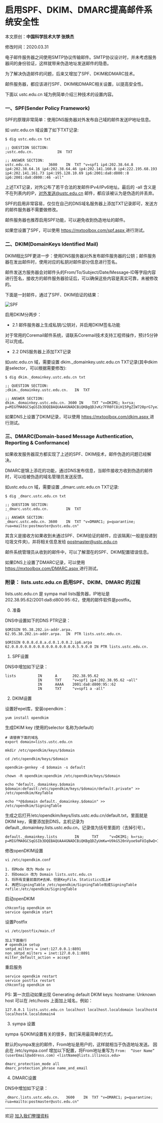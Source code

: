 # 启用SPF、DKIM、DMARC提高邮件系统安全性

本文原创：**中国科学技术大学 张焕杰**

修改时间：2020.03.31

电子邮件服务器之间使用SMTP协议传输邮件。SMTP协议设计时，并未考虑服务器间的身份验证，这样就带来伪造地址发送邮件的隐患。

为了解决伪造邮件的问题，后来又增加了SPF、DKIM和DMARC技术。

邮件服务器，都应该进行SPF、DKIM和DMARC相关设置，以提高安全性。

下面以 ustc.edu.cn 域为例简单介绍三种技术的设置内容。

### 一、SPF(Sender Policy Framework)

SPF的原理非常简单：使用DNS服务器对外发布自己域的邮件发送IP地址信息。

如 ustc.edu.cn 域设置了如下TXT记录:

```
$ dig ustc.edu.cn txt

;; QUESTION SECTION:
;ustc.edu.cn.			IN	TXT

;; ANSWER SECTION:
ustc.edu.cn.		3600	IN	TXT	"v=spf1 ip4:202.38.64.8 ip4:202.38.64.16 ip4:202.38.64.46 ip4:202.141.160.8 ip4:222.195.68.193 ip4:202.141.161.73 ip4:195.128.10.69 ip6:2001:da8:d800::8 ip6:2001:da8:d800::46 -all"
```
上述TXT记录，对外公布了若干合法的发邮件IPv4/IPv6地址。最后的 -all 含义是不在列表内的IP，对外发送@ustc.edu.cn 邮件，都应该被认为是伪造的并丢弃。

SPF的启用非常容易，仅仅在自己的DNS域名服务器上添加TXT记录即可，发送方的邮件服务器不需要做修改。

邮件服务器也推荐启用SPF功能，可以避免收到伪造地址的邮件。

如果您设置了SPF，可以使用 [https://mxtoolbox.com/spf.aspx ](https://mxtoolbox.com/spf.aspx) 进行测试。


### 二、DKIM(DomainKeys Identified Mail)

DKIM相比SPF更进一步：使用DNS服务器对外发布邮件服务器的公钥；邮件服务器在发出邮件时，使用对应的私钥对邮件部分信息进行签名。

邮件发送方服务器会对邮件头的From/To/Subject/Date/Message-ID等字段内容进行签名，接收方的邮件服务器验证后，可以确保这些内容是真实可靠，未被修改的。

下面是一封邮件，通过了SPF、DKIM验证的结果：

![SPF](1.png)

启用DKIM分两步：

* 2.1 邮件服务器上生成私钥/公钥对，并启用DKIM签名功能

对于常用的Coremail邮件系统，请联系Coremail技术支持工程师操作，预计5分钟可以完成。

* 2.2 DNS服务器上添加TXT记录

如ustc.edu.cn 域，需要设置 dkim._domainkey.ustc.edu.cn TXT记录(其中dkim是selector，可以根据需要修改):

```
$ dig dkim._domainkey.ustc.edu.cn txt

;; QUESTION SECTION:
;dkim._domainkey.ustc.edu.cn.	IN	TXT

;; ANSWER SECTION:
dkim._domainkey.ustc.edu.cn. 3600 IN	TXT	"v=DKIM1; k=rsa; p=MIGfMA0GCSqGSIb3DQEBAQUAA4GNADCBiQKBgQDJvKz7FR0FC8iH15PgZIW720prG7yeJSc0ZVtrT1Q6pOazbMevkNTIYap+VQfh0qqrkDq0WXiJJ6IwURaPFluYs5Gxcj84RAX9s2qBhzlGA6HdvRGH8PwnFW4wacM6c8v62aWP/NfslJg+LZkRpLJG7e52Fv6RFKhkoNpQYyGfmQIDAQAB"
```

如果DNS上设置了DKIM记录，可以使用 [https://mxtoolbox.com/dkim.aspx ](https://mxtoolbox.com/dkim.aspx) 进行测试。

### 三、DMARC(Domain-based Message Authentication, Reporting & Conformance)

如果收发服务器双方都实现了上述的SPF、DKIM技术，邮件伪造的问题已经解决。

DMARC是锦上添花的功能，通过DNS发布信息，当邮件接收方收到伪造的邮件时，可以给被伪造的域名管理员发送反馈。

如ustc.edu.cn 域，需要设置 _dmarc.ustc.edu.cn TXT记录:
```
$ dig _dmarc.ustc.edu.cn txt

;; QUESTION SECTION:
;_dmarc.ustc.edu.cn.		IN	TXT

;; ANSWER SECTION:
_dmarc.ustc.edu.cn.	3600	IN	TXT	"v=DMARC1; p=quarantine; rua=mailto:postmaster@ustc.edu.cn"
```
其含义是接收方如果收到未通过SPF、DKIM验证的邮件，应该隔离(一般是投递到垃圾文件夹)，并将相关信息发给 postmaster@ustc.edu.cn

邮件系统管理员从收到的邮件中，可以了解潜在的SPF、DKIM配置错误信息。

如果DNS上设置了DMARC记录，可以使用 [https://mxtoolbox.com/DMARC.aspx ](https://mxtoolbox.com/DMARC.aspx) 进行测试。


### 附录： lists.ustc.edu.cn 启用SPF、DKIM、DMARC 的过程

lists.ustc.edu.cn 是 sympa mail lists服务器，IP地址是 202.38.95.62/2001:da8:d800:95::62，使用的邮件软件是postfix。

0. 准备

DNS中设置如下的DNS PTR记录：

```
$ORIGIN 95.38.202.in-addr.arpa.
62.95.38.202.in-addr.arpa.	IN	PTR	lists.ustc.edu.cn.

$ORIGIN 0.0.8.d.8.a.d.0.1.0.0.2.ip6.arpa
62.0.0.0.0.0.0.0.0.0.0.0.0.0.0.0.5.9.0.0 IN PTR lists.ustc.edu.cn.
```

1. SPF设置

DNS中增加如下记录：
```
lists          IN      A       202.38.95.62
               IN      TXT     "v=spf1 ip4:202.38.95.62 ~all"
               IN      AAAA    2001:da8:d800:95::62
               IN      TXT     "v=spf1 a -all"
```

2. DKIM设置

设置好epel库，安装opendkim：
```
yum install opendkim
```

生成DKIM key (使用的selector 名称为default)
```
# 请替换下面的域名
export domain=lists.ustc.edu.cn

mkdir /etc/opendkim/keys/$domain

cd /etc/opendkim/keys/$domain

opendkim-genkey -d $domain -s default

chown -R opendkim:opendkim /etc/opendkim/keys/$domain

echo "default._domainkey.$domain $domain:default:/etc/opendkim/keys/$domain/default.private" >> /etc/opendkim/KeyTable

echo "*@$domain default._domainkey.$domain" >> /etc/opendkim/SigningTable
```
生成之后打开/etc/opendkim/keys/lists.ustc.edu.cn/default.txt，里面就是DKIM key，需要添加到DNS，主机记录为default._domainkey.lists.ustc.edu.cn，记录值为括号里面的（去掉引号）。
```
default._domainkey.lists        IN      TXT     "v=DKIM1; k=rsa; p=MIGfMA0GCSqGSIb3DQEBAQUAA4GNADCBiQKBgQDZyUmKw+U9kG520nVyoe9aFUIq8wQ+Izvdb7qyFS+DKGElpWmDAIrxjfHWNfWVSadHzqZv6pyoasL1ZVrgkq59fQyOpRbvdQzXm3hbrQFZvyQLvBkqnV7XelHyxWNTKS4MQcP9IaeClwMIHJ8Q5xTH6PJF18o55Q9OH8n1vq53oQIDAQAB"
```

修改openDKIM设置
```
vi /etc/opendkim.conf

1. 将Mode 改为 Mode sv
2. 将Domain 改为 Domain lists.ustc.edu.cn
3. 将所有变量前面的#去掉，但是KeyFile、Statistics加上#
4. 再把SigningTable /etc/opendkim/SigningTable改成SigningTable refile:/etc/opendkim/SigningTable
```

启动openDKIM
```
chkconfig opendkim on
service opendkim start
```

设置Postfix
```
vi /etc/postfix/main.cf

加上下面幾行
# opendkim setup
smtpd_milters = inet:127.0.0.1:8891
non_smtpd_milters = inet:127.0.0.1:8891
milter_default_action = accept
```
重启服务

```
service opendkim restart
service postfix restart
chkconfig opendkim on
```
PS: 第一次启动如果出现 Generating default DKIM keys: hostname: Unknown host 可以在 /etc/hosts 上面加上域名，例如：

```
127.0.0.1 lists.ustc.edu.cn localhost localhost.localdomain localhost4 localhost4.localdomain4
```

3. sympa 设置

sympa 与DKIM设置有关的很多，我们采用最简单的方式。

默认的sympa发出的邮件，From地址是用户的，这样就相当于伪造地址发送。
因此在 /etc/sympa.conf 增加以下配置，将From地址重写为
`From:  “User Name”  (userEmail@address.com) <listName@lists.illinois.edu>`

```
dmarc_protection_mode all
dmarc_protection_phrase name_and_email
```

4. DMARC设置

DNS中增加如下记录：
```
_dmarc.lists.ustc.edu.cn.	3600	IN	TXT	"v=DMARC1; p=quarantine; rua=mailto:postmaster@ustc.edu.cn"
```

***
欢迎 [加入我们整理资料](https://github.com/bg6cq/ITTS)
